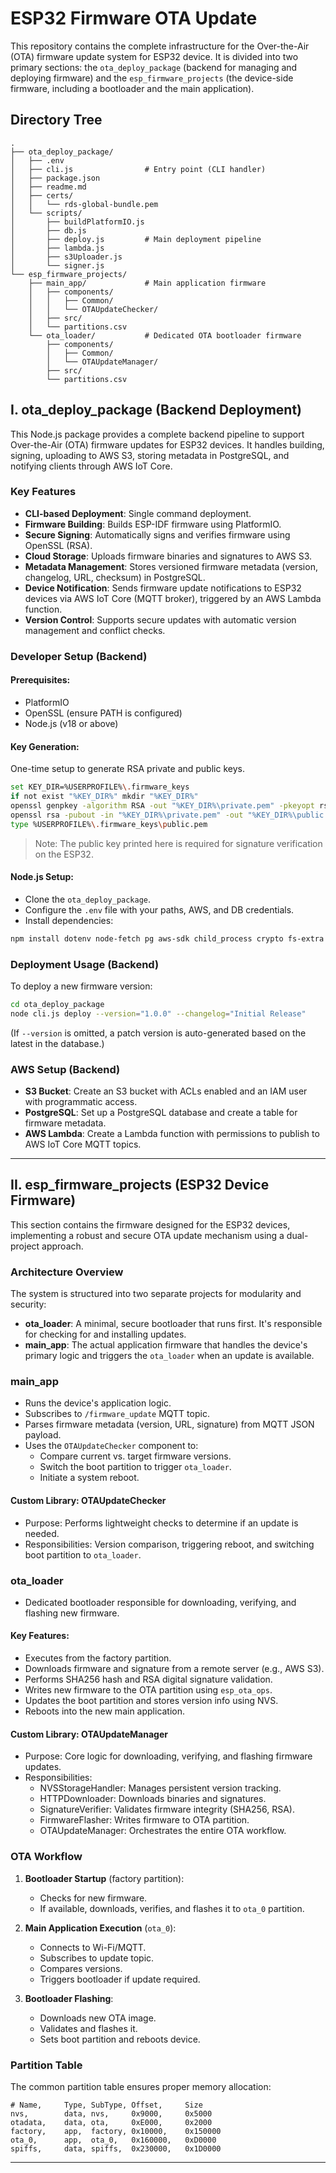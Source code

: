 
# ESP32 Firmware OTA Update 

This repository contains the complete infrastructure for the Over-the-Air (OTA) firmware update system for ESP32 device. It is divided into two primary sections: the `ota_deploy_package` (backend for managing and deploying firmware) and the `esp_firmware_projects` (the device-side firmware, including a bootloader and the main application).

## Directory Tree
```
.
├── ota_deploy_package/
│   ├── .env
│   ├── cli.js                # Entry point (CLI handler)
│   ├── package.json
│   ├── readme.md
│   ├── certs/
│   │   └── rds-global-bundle.pem
│   └── scripts/
│       ├── buildPlatformIO.js
│       ├── db.js
│       ├── deploy.js         # Main deployment pipeline
│       ├── lambda.js
│       ├── s3Uploader.js
│       └── signer.js
└── esp_firmware_projects/
    ├── main_app/             # Main application firmware
    │   ├── components/
    │   │   ├── Common/
    │   │   └── OTAUpdateChecker/
    │   ├── src/
    │   └── partitions.csv
    └── ota_loader/           # Dedicated OTA bootloader firmware
        ├── components/
        │   ├── Common/
        │   └── OTAUpdateManager/
        ├── src/
        └── partitions.csv
```

## I. ota_deploy_package (Backend Deployment)

This Node.js package provides a complete backend pipeline to support Over-the-Air (OTA) firmware updates for ESP32 devices. It handles building, signing, uploading to AWS S3, storing metadata in PostgreSQL, and notifying clients through AWS IoT Core.

### Key Features

- **CLI-based Deployment**: Single command deployment.
- **Firmware Building**: Builds ESP-IDF firmware using PlatformIO.
- **Secure Signing**: Automatically signs and verifies firmware using OpenSSL (RSA).
- **Cloud Storage**: Uploads firmware binaries and signatures to AWS S3.
- **Metadata Management**: Stores versioned firmware metadata (version, changelog, URL, checksum) in PostgreSQL.
- **Device Notification**: Sends firmware update notifications to ESP32 devices via AWS IoT Core (MQTT broker), triggered by an AWS Lambda function.
- **Version Control**: Supports secure updates with automatic version management and conflict checks.

### Developer Setup (Backend)

#### Prerequisites:

- PlatformIO
- OpenSSL (ensure PATH is configured)
- Node.js (v18 or above)

#### Key Generation:

One-time setup to generate RSA private and public keys.

```bash
set KEY_DIR=%USERPROFILE%\.firmware_keys
if not exist "%KEY_DIR%" mkdir "%KEY_DIR%"
openssl genpkey -algorithm RSA -out "%KEY_DIR%\private.pem" -pkeyopt rsa_keygen_bits:2048
openssl rsa -pubout -in "%KEY_DIR%\private.pem" -out "%KEY_DIR%\public.pem"
type %USERPROFILE%\.firmware_keys\public.pem
```

> Note: The public key printed here is required for signature verification on the ESP32.

#### Node.js Setup:

- Clone the `ota_deploy_package`.
- Configure the `.env` file with your paths, AWS, and DB credentials.
- Install dependencies:

```bash
npm install dotenv node-fetch pg aws-sdk child_process crypto fs-extra
```

### Deployment Usage (Backend)

To deploy a new firmware version:

```bash
cd ota_deploy_package
node cli.js deploy --version="1.0.0" --changelog="Initial Release"
```

(If `--version` is omitted, a patch version is auto-generated based on the latest in the database.)

### AWS Setup (Backend)

- **S3 Bucket**: Create an S3 bucket with ACLs enabled and an IAM user with programmatic access.
- **PostgreSQL**: Set up a PostgreSQL database and create a table for firmware metadata.
- **AWS Lambda**: Create a Lambda function with permissions to publish to AWS IoT Core MQTT topics.

---

## II. esp_firmware_projects (ESP32 Device Firmware)

This section contains the firmware designed for the ESP32 devices, implementing a robust and secure OTA update mechanism using a dual-project approach.

### Architecture Overview

The system is structured into two separate projects for modularity and security:

- **ota_loader**: A minimal, secure bootloader that runs first. It's responsible for checking for and installing updates.
- **main_app**: The actual application firmware that handles the device's primary logic and triggers the `ota_loader` when an update is available.

### main_app

- Runs the device's application logic.
- Subscribes to `/firmware_update` MQTT topic.
- Parses firmware metadata (version, URL, signature) from MQTT JSON payload.
- Uses the `OTAUpdateChecker` component to:
  - Compare current vs. target firmware versions.
  - Switch the boot partition to trigger `ota_loader`.
  - Initiate a system reboot.

#### Custom Library: OTAUpdateChecker

- Purpose: Performs lightweight checks to determine if an update is needed.
- Responsibilities: Version comparison, triggering reboot, and switching boot partition to `ota_loader`.

### ota_loader

- Dedicated bootloader responsible for downloading, verifying, and flashing new firmware.

#### Key Features:

- Executes from the factory partition.
- Downloads firmware and signature from a remote server (e.g., AWS S3).
- Performs SHA256 hash and RSA digital signature validation.
- Writes new firmware to the OTA partition using `esp_ota_ops`.
- Updates the boot partition and stores version info using NVS.
- Reboots into the new main application.

#### Custom Library: OTAUpdateManager

- Purpose: Core logic for downloading, verifying, and flashing firmware updates.
- Responsibilities:
  - NVSStorageHandler: Manages persistent version tracking.
  - HTTPDownloader: Downloads binaries and signatures.
  - SignatureVerifier: Validates firmware integrity (SHA256, RSA).
  - FirmwareFlasher: Writes firmware to OTA partition.
  - OTAUpdateManager: Orchestrates the entire OTA workflow.

### OTA Workflow

1. **Bootloader Startup** (factory partition):
    - Checks for new firmware.
    - If available, downloads, verifies, and flashes it to `ota_0` partition.

2. **Main Application Execution** (`ota_0`):
    - Connects to Wi-Fi/MQTT.
    - Subscribes to update topic.
    - Compares versions.
    - Triggers bootloader if update required.

3. **Bootloader Flashing**:
    - Downloads new OTA image.
    - Validates and flashes it.
    - Sets boot partition and reboots device.

### Partition Table

The common partition table ensures proper memory allocation:

```csv
# Name,     Type, SubType, Offset,     Size
nvs,        data, nvs,     0x9000,     0x5000
otadata,    data, ota,     0xE000,     0x2000
factory,    app,  factory, 0x10000,    0x150000
ota_0,      app,  ota_0,   0x160000,   0xD0000
spiffs,     data, spiffs,  0x230000,   0x1D0000
```

---
